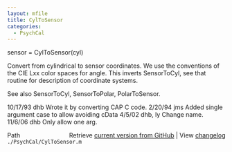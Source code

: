```yaml
---
layout: mfile
title: CylToSensor
categories:
  - PsychCal
---
```


sensor = CylToSensor\(cyl\)

Convert from cylindrical to sensor coordinates.
We use the conventions of the CIE Lxx color spaces
for angle.  This inverts SensorToCyl, see that routine
for description of coordinate systems.

See also SensorToCyl, SensorToPolar, PolarToSensor.

10/17/93    dhb   Wrote it by converting CAP C code.
2/20/94     jms   Added single argument case to allow avoiding cData
4/5/02      dhb, ly  Change name.
11/6/06     dhb   Only allow one arg.


<div class="code_header" style="text-align:right;">
  <span style="float:left;">Path&nbsp;&nbsp;</span> <span class="counter">Retrieve <a href=
  "https://raw.github.com/Psychtoolbox-3/Psychtoolbox-3/beta/./PsychCal/CylToSensor.m">current version from GitHub</a> | View <a href=
  "https://github.com/Psychtoolbox-3/Psychtoolbox-3/commits/beta/./PsychCal/CylToSensor.m">changelog</a></span>
</div>
<div class="code">
  <code>./PsychCal/CylToSensor.m</code>
</div>
